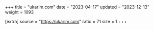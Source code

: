 +++
title = "ukarim.com"
date = "2023-04-17"
updated = "2023-12-13"
weight = 1093

[extra]
source = "https://ukarim.com"
ratio = 71
size = 1
+++

